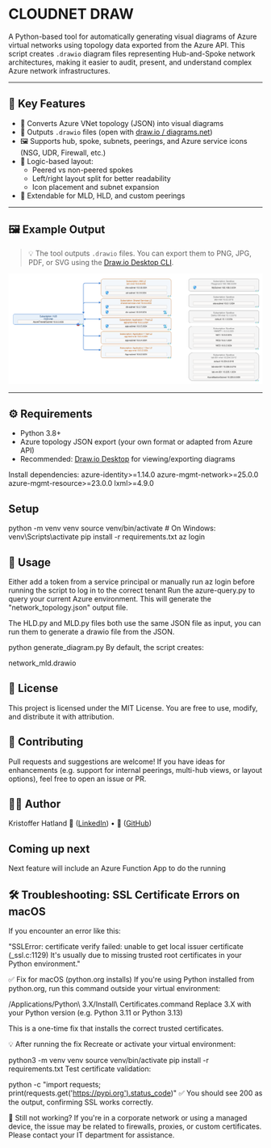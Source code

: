 # CLOUDNET DRAW

A Python-based tool for automatically generating visual diagrams of Azure virtual networks using topology data exported from the Azure API. This script creates `.drawio` diagram files representing Hub-and-Spoke network architectures, making it easier to audit, present, and understand complex Azure network infrastructures.

---

## 📌 Key Features

- 🔎 Converts Azure VNet topology (JSON) into visual diagrams
- 📄 Outputs `.drawio` files (open with [draw.io / diagrams.net](https://draw.io))
- 🖼️ Supports hub, spoke, subnets, peerings, and Azure service icons (NSG, UDR, Firewall, etc.)
- 🧠 Logic-based layout:
  - Peered vs non-peered spokes
  - Left/right layout split for better readability
  - Icon placement and subnet expansion
- 🧩 Extendable for MLD, HLD, and custom peerings

---

## 🖼️ Example Output

> 💡 The tool outputs `.drawio` files. You can export them to PNG, JPG, PDF, or SVG using the [Draw.io Desktop CLI](https://github.com/jgraph/drawio-desktop).

<img src="examples/MLD_example1.png" alt="CloudNet Draw" width="700"/>

---

## ⚙️ Requirements

- Python 3.8+
- Azure topology JSON export (your own format or adapted from Azure API)
- Recommended: [Draw.io Desktop](https://github.com/jgraph/drawio-desktop/releases) for viewing/exporting diagrams

Install dependencies:
azure-identity>=1.14.0
azure-mgmt-network>=25.0.0
azure-mgmt-resource>=23.0.0
lxml>=4.9.0

## Setup
python -m venv venv
source venv/bin/activate  # On Windows: venv\Scripts\activate
pip install -r requirements.txt
az login


## 🚀 Usage
Either add a token from a service principal or manually run az login before running the script to log in to the correct tenant
Run the azure-query.py to query your current Azure environment. This will generate the "network_topology.json" output file.

The HLD.py and MLD.py files both use the same JSON file as input, you can run them to generate a drawio file from the JSON.

python generate_diagram.py
By default, the script creates:

network_mld.drawio

## 📄 License
This project is licensed under the MIT License.
You are free to use, modify, and distribute it with attribution.

## 🤝 Contributing
Pull requests and suggestions are welcome!
If you have ideas for enhancements (e.g. support for internal peerings, multi-hub views, or layout options), feel free to open an issue or PR.

## 👨‍💻 Author
Kristoffer Hatland
🔗 ([LinkedIn](https://www.linkedin.com/in/hatland))  • 🐙 ([GitHub](https://github.com/krhatland))

## Coming up next
Next feature will include an Azure Function App to do the running 

## 🛠 Troubleshooting: SSL Certificate Errors on macOS
If you encounter an error like this:

"SSLError: certificate verify failed: unable to get local issuer certificate (_ssl.c:1129)
It's usually due to missing trusted root certificates in your Python environment."

✅ Fix for macOS (python.org installs)
If you're using Python installed from python.org, run this command outside your virtual environment:

/Applications/Python\ 3.X/Install\ Certificates.command
Replace 3.X with your Python version (e.g. Python 3.11 or Python 3.13)

This is a one-time fix that installs the correct trusted certificates.

💡 After running the fix
Recreate or activate your virtual environment:

python3 -m venv venv
source venv/bin/activate
pip install -r requirements.txt
Test certificate validation:

python -c "import requests; print(requests.get('https://pypi.org').status_code)"
✅ You should see 200 as the output, confirming SSL works correctly.

🧯 Still not working?
If you're in a corporate network or using a managed device, the issue may be related to firewalls, proxies, or custom certificates. Please contact your IT department for assistance.


